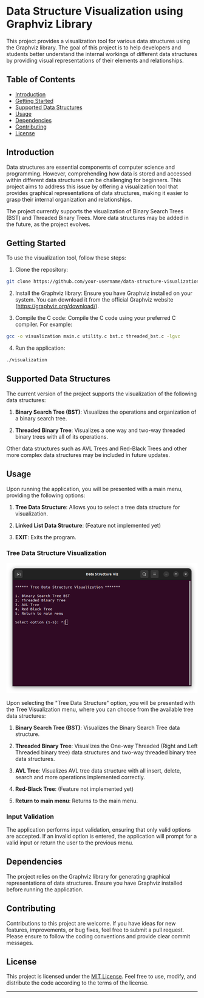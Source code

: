 # Data Structure Visualization using Graphviz Library

This project provides a visualization tool for various data structures using the Graphviz library. The goal of this project is to help developers and students better understand the internal workings of different data structures by providing visual representations of their elements and relationships.

## Table of Contents
- [Introduction](#introduction)
- [Getting Started](#getting-started)
- [Supported Data Structures](#supported-data-structures)
- [Usage](#usage)
- [Dependencies](#dependencies)
- [Contributing](#contributing)
- [License](#license)

## Introduction
Data structures are essential components of computer science and programming. However, comprehending how data is stored and accessed within different data structures can be challenging for beginners. This project aims to address this issue by offering a visualization tool that provides graphical representations of data structures, making it easier to grasp their internal organization and relationships.

The project currently supports the visualization of Binary Search Trees (BST) and Threaded Binary Trees. More data structures may be added in the future, as the project evolves.

## Getting Started
To use the visualization tool, follow these steps:

1. Clone the repository:
```bash
git clone https://github.com/your-username/data-structure-visualization.git
```
2. Install the Graphviz library:
Ensure you have Graphviz installed on your system. You can download it from the official Graphviz website (https://graphviz.org/download/).

3. Compile the C code:
Compile the C code using your preferred C compiler. For example:
```bash
gcc -o visualization main.c utility.c bst.c threaded_bst.c -lgvc
```

4. Run the application:
```bash
./visualization
```

## Supported Data Structures
The current version of the project supports the visualization of the following data structures:

1. **Binary Search Tree (BST)**: Visualizes the operations and organization of a binary search tree.

2. **Threaded Binary Tree**: Visualizes a one way and two-way threaded binary trees with all of its operations.

Other data structures such as AVL Trees and Red-Black Trees and other more complex data structures may be included in future updates.

## Usage
Upon running the application, you will be presented with a main menu, providing the following options:

1. **Tree Data Structure**: Allows you to select a tree data structure for visualization.

2. **Linked List Data Structure**: (Feature not implemented yet)

3. **EXIT**: Exits the program.

### Tree Data Structure Visualization

![Example Tree Menu](screenshot/Tree_menu.png)

Upon selecting the "Tree Data Structure" option, you will be presented with the Tree Visualization menu, where you can choose from the available tree data structures:

1. **Binary Search Tree (BST)**: Visualizes the Binary Search Tree data structure.

2. **Threaded Binary Tree**: Visualizes the One-way Threaded (Right and Left Threaded binary tree) data structures and two-way threaded binary tree data structures.

3. **AVL Tree**: Visualizes AVL tree data structure with all insert, delete, search and more operations implemented correctly.

4. **Red-Black Tree**: (Feature not implemented yet)

5. **Return to main menu**: Returns to the main menu.

### Input Validation
The application performs input validation, ensuring that only valid options are accepted. If an invalid option is entered, the application will prompt for a valid input or return the user to the previous menu.

## Dependencies
The project relies on the Graphviz library for generating graphical representations of data structures. Ensure you have Graphviz installed before running the application.

## Contributing
Contributions to this project are welcome. If you have ideas for new features, improvements, or bug fixes, feel free to submit a pull request. Please ensure to follow the coding conventions and provide clear commit messages.

## License
This project is licensed under the [MIT License](LICENSE). Feel free to use, modify, and distribute the code according to the terms of the license.

---
